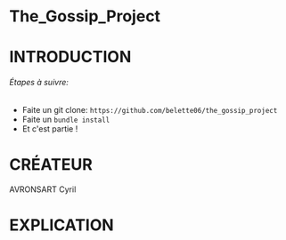 # The_Gossip_Project

# INTRODUCTION

###### Étapes à suivre:

* Faite un git clone: `https://github.com/belette06/the_gossip_project`
* Faite un `bundle install`
* Et c'est partie !

# CRÉATEUR

AVRONSART Cyril

# EXPLICATION

